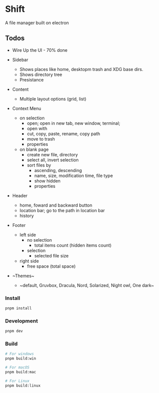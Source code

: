 # Shift
A file manager built on electron

## Todos
- Wire Up the UI - 70% done
- Sidebar
  - Shows places like home, desktopm trash and XDG base dirs.
  - Shows directory tree
  - Presistance

- Content
  - Multiple layout options (grid, list)

- Context Menu
  - on selection
    - open; open in new tab, new window, terminal;
    - open with
    - cut, copy, paste, rename, copy path
    - move to trash
    - properties
  - on blank page
    - create new file, directory
    - select all, invert selection
    - sort files by
      - ascending, descending
      - name, size, modification time, file type
      - show hidden
      - properties

- Header
  - home, foward and backward button
  - location bar; go to the path in location bar
  - history

- Footer
  - left side
    - no selection
      - total items count (hidden items count)
    - selection
      - selected file size
  - right side
    - free space (total space)

- ~Themes~
  - ~default, Gruvbox, Dracula, Nord, Solarized, Night owl, One dark~

### Install

```bash
pnpm install
```

### Development

```bash
pnpm dev
```

### Build

```bash
# For windows
pnpm build:win

# For macOS
pnpm build:mac

# For Linux
pnpm build:linux
```

